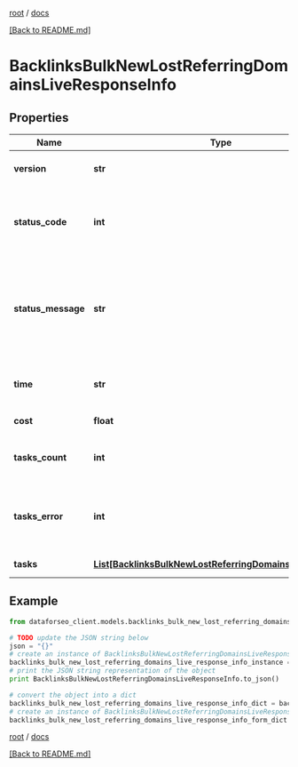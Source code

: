 [root](./../ "root") / [docs](./ "docs")

[[Back to README.md]](./../README.md "[Back to README.md]")

# BacklinksBulkNewLostReferringDomainsLiveResponseInfo

## Properties

Name | Type | Description | Notes
------------ | ------------- | ------------- | -------------
**version** | **str** | the current version of the API | [optional]
**status_code** | **int** | general status code you can find the full list of the response codes here | [optional]
**status_message** | **str** | general informational message you can find the full list of general informational messages here | [optional]
**time** | **str** | total execution time, seconds | [optional]
**cost** | **float** | total tasks cost, USD | [optional]
**tasks_count** | **int** | the number of tasks in the tasks array | [optional]
**tasks_error** | **int** | the number of tasks in the tasks array returned with an error | [optional]
**tasks** | [**List[BacklinksBulkNewLostReferringDomainsLiveTaskInfo]**](BacklinksBulkNewLostReferringDomainsLiveTaskInfo.md) | array of tasks | [optional]

## Example

```python
from dataforseo_client.models.backlinks_bulk_new_lost_referring_domains_live_response_info import BacklinksBulkNewLostReferringDomainsLiveResponseInfo

# TODO update the JSON string below
json = "{}"
# create an instance of BacklinksBulkNewLostReferringDomainsLiveResponseInfo from a JSON string
backlinks_bulk_new_lost_referring_domains_live_response_info_instance = BacklinksBulkNewLostReferringDomainsLiveResponseInfo.from_json(json)
# print the JSON string representation of the object
print BacklinksBulkNewLostReferringDomainsLiveResponseInfo.to_json()

# convert the object into a dict
backlinks_bulk_new_lost_referring_domains_live_response_info_dict = backlinks_bulk_new_lost_referring_domains_live_response_info_instance.to_dict()
# create an instance of BacklinksBulkNewLostReferringDomainsLiveResponseInfo from a dict
backlinks_bulk_new_lost_referring_domains_live_response_info_form_dict = backlinks_bulk_new_lost_referring_domains_live_response_info.from_dict(backlinks_bulk_new_lost_referring_domains_live_response_info_dict)
```

  

[root](./../ "root") / [docs](./ "docs")

[[Back to README.md]](./../README.md "[Back to README.md]")